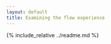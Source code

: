 ```yaml
---
layout: default
title: Examining the flow experience
---
```


<!-- Include the content of readme.md -->
{% include_relative ../readme.md %}
